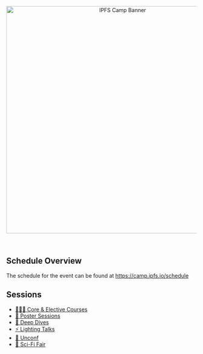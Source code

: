 <p align="center">
  <a href="https://camp.ipfs.io">
    <img src="https://gateway.ipfs.io/ipfs/QmfWNnayqgzFKP3Lf4Ganka5fxjwitVHD7fPgsL7qnR2As" alt="IPFS Camp Banner" width="600" />
  </a>
</p>
<br/>

## Schedule Overview

The schedule for the event can be found at https://camp.ipfs.io/schedule

## Sessions

- [👩🏽‍🏫 Core & Elective Courses](CORE_AND_ELECTIVE_COURSES)
- [📃 Poster Sessions](POSTER_SESSIONS)
- [🐋 Deep Dives](DEEP_DIVES)
- [⚡️ Lighting Talks](LIGHTING_TALKS)
- [🧩 Unconf](UNCONF)
- [🧬 Sci-Fi Fair](SCI-FI_FAIR)
